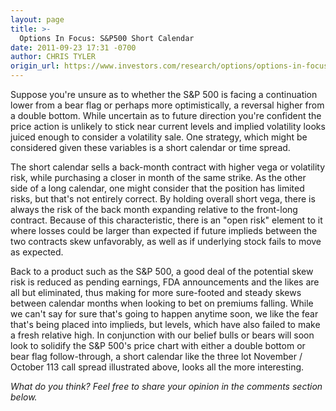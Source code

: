 ```yaml
---
layout: page
title: >-
  Options In Focus: S&P500 Short Calendar
date: 2011-09-23 17:31 -0700
author: CHRIS TYLER
origin_url: https://www.investors.com/research/options/options-in-focus-s-p500-short-calendar/
---
```






Suppose you're unsure as to whether the S&P 500 is facing a continuation lower from a bear flag or perhaps more optimistically, a reversal higher from a double bottom. While uncertain as to future direction you're confident the price action is unlikely to stick near current levels and implied volatility looks juiced enough to consider a volatility sale. One strategy, which might be considered given these variables is a short calendar or time spread. 

  

The short calendar sells a back-month contract with higher vega or volatility risk, while purchasing a closer in month of the same strike. As the other side of a long calendar, one might consider that the position has limited risks, but that's not entirely correct. By holding overall short vega, there is always the risk of the back month expanding relative to the front-long contract. Because of this characteristic, there is an "open risk" element to it where losses could be larger than expected if future implieds between the two contracts skew unfavorably, as well as if underlying stock fails to move as expected.

  

  

Back to a product such as the S&P 500, a good deal of the potential skew risk is reduced as pending earnings, FDA announcements and the likes are all but eliminated, thus making for more sure-footed and steady skews between calendar months when looking to bet on premiums falling. While we can't say for sure that's going to happen anytime soon, we like the fear that's being placed into implieds, but levels, which have also failed to make a fresh relative high. In conjunction with our belief bulls or bears will soon look to solidify the S&P 500's price chart with either a double bottom or bear flag follow-through, a short calendar like the three lot November / October 113 call spread illustrated above, looks all the more interesting.

  

*What do you think? Feel free to share your opinion in the comments section below.*




